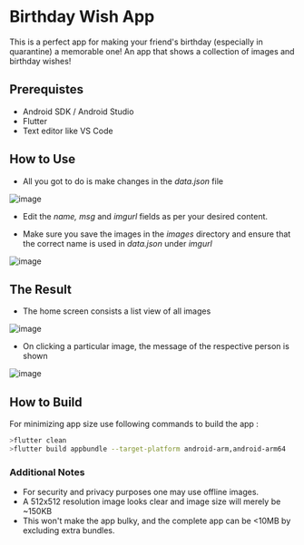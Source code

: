 # Birthday Wish App

This is a perfect app for making your friend's birthday (especially in quarantine) a memorable one! An app that shows a collection of images and birthday wishes!

## Prerequistes
- Android SDK / Android Studio
- Flutter
- Text editor like VS Code

## How to Use

- All you got to do is make changes in the *data.json* file

![image](https://user-images.githubusercontent.com/39988748/81225155-63652d00-9006-11ea-8aff-caf049e5beda.png)

  - Edit the *name, msg* and *imgurl* fields as per your desired content.
  
- Make sure you save the images in the *images* directory and ensure that the correct name is used in *data.json* under *imgurl*

![image](https://user-images.githubusercontent.com/39988748/81224877-ff426900-9005-11ea-9f48-a0f17a8b597c.PNG)

## The Result

- The home screen consists a list view of all images

![image](https://user-images.githubusercontent.com/39988748/81225922-a70c6680-9007-11ea-9370-6259611bd892.png)

- On clicking a particular image, the message of the respective person is shown

![image](https://user-images.githubusercontent.com/39988748/81225765-66ace880-9007-11ea-94f0-40b3575f24f8.png)

## How to Build

For minimizing app size use following commands to build the app :
```bash
>flutter clean
>flutter build appbundle --target-platform android-arm,android-arm64
```

### Additional Notes

- For security and privacy purposes one may use offline images.
- A 512x512 resolution image looks clear and image size will merely be ~150KB
- This won't make the app bulky, and the complete app can be <10MB by excluding extra bundles.
  
